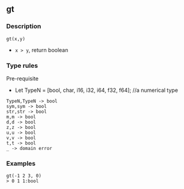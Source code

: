 ## gt

### Description

`gt(x,y)`

- `x > y`, return boolean

### Type rules

Pre-requisite
- Let TypeN = [bool, char, i16, i32, i64, f32, f64]; //a numerical type

```
TypeN,TypeN -> bool
sym,sym -> bool
str,str -> bool
m,m -> bool
d,d -> bool
z,z -> bool
u,u -> bool
v,v -> bool
t,t -> bool
_ -> domain error
```

### Examples

```
gt(-1 2 3, 0)
> 0 1 1:bool
```
